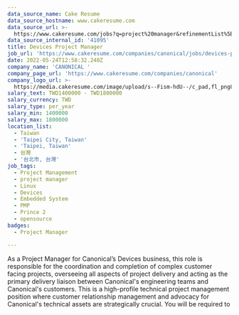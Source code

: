```yaml
---
data_source_name: Cake Resume
data_source_hostname: www.cakeresume.com
data_source_url: >-
  https://www.cakeresume.com/jobs?q=project%20manager&refinementList%5Blang_name%5D%5B0%5D=English&refinementList%5Bsalary_type%5D=per_year&range%5Bsalary_range%5D%5Bmin%5D=1000000&page=2
data_source_internal_id: '41095'
title: Devices Project Manager
job_url: 'https://www.cakeresume.com/companies/canonical/jobs/devices-project-manager'
date: 2022-05-24T12:58:32.240Z
company_name: 'CANONICAL '
company_page_url: 'https://www.cakeresume.com/companies/canonical'
company_logo_url: >-
  https://media.cakeresume.com/image/upload/s--Fism-hdU--/c_pad,fl_png8,h_200,w_200/v1635331670/mop13obsyrg4coreqqf4.png
salary_text: TWD1400000 - TWD1800000
salary_currency: TWD
salary_type: per_year
salary_min: 1400000
salary_max: 1800000
location_list:
  - Taiwan
  - 'Taipei City, Taiwan'
  - 'Taipei, Taiwan'
  - 台灣
  - '台北市, 台灣'
job_tags:
  - Project Management
  - project manager
  - Linux
  - Devices
  - Embedded System
  - PMP
  - Prince 2
  - opensource
badges:
  - Project Manager

---
```


As a Project Manager for Canonical’s Devices business, this role is responsible for the coordination and completion of complex customer facing projects, overseeing all aspects of project delivery and acting as the primary delivery liaison between Canonical's engineering teams and Canonical's customers. This is a high-profile technical project management position where customer relationship management and advocacy for Canonical's technical assets are strategically crucial. You will be required to
